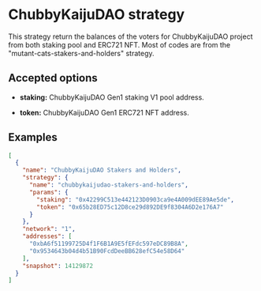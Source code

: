 # ChubbyKaijuDAO strategy

This strategy return the balances of the voters for ChubbyKaijuDAO project from both staking pool and ERC721 NFT.
Most of codes are from the "mutant-cats-stakers-and-holders" strategy.

## Accepted options

- **staking:** ChubbyKaijuDAO Gen1 staking V1 pool address.

- **token:** ChubbyKaijuDAO Gen1 ERC721 NFT address.

## Examples

```JSON
[
  {
    "name": "ChubbyKaijuDAO Stakers and Holders",
    "strategy": {
      "name": "chubbykaijudao-stakers-and-holders",
      "params": {
        "staking": "0x42299C513e442123D0903ca9e4A009dEE89Ae5de",
        "token": "0x65b28ED75c12D8ce29d892DE9f8304A6D2e176A7"
      }
    },
    "network": "1",
    "addresses": [ 
      "0xbA6f51199725D4f1F6B1A9E5fEFdc597eDC89B8A",
      "0x9534643b04d4b51B90FcdDeeBB628efC54e58D64"
    ],
    "snapshot": 14129872
  }
]
```
